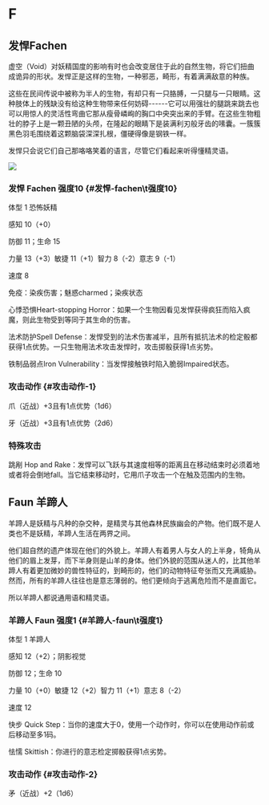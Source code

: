 # F

## 发悍Fachen

虚空（Void）对妖精国度的影响有时也会改变居住于此的自然生物，将它们扭曲成诡异的形状。发悍正是这样的生物，一种邪恶，畸形，有着满满敌意的种族。

这些在民间传说中被称为半人的生物，有却只有一只胳膊，一只腿与一只眼睛。这种肢体上的残缺没有给这种生物带来任何妨碍------它可以用强壮的腿跳来跳去也可以用惊人的灵活性弯曲它那从瘦骨嶙峋的胸口中央突出来的手臂。在这些生物粗壮的脖子上是一颗丑陋的头颅，在隆起的眼睛下是装满利刃般牙齿的嗉囊。一簇簇黑色羽毛围绕着这颗脑袋深深扎根，僵硬得像是钢铁一样。

发悍只会说它们自己那咯咯笑着的语言，尽管它们看起来听得懂精灵语。

![](https://sdlpic.oss-cn-beijing.aliyuncs.com/pic/fachen.PNG)

### 发悍 Fachen 强度10 {#发悍-fachen\\t强度10}

体型 1 恐怖妖精

感知 10（+0）

防御 11；生命 15

力量 13（+3）敏捷 11（+1）智力 8（-2）意志 9（-1）

速度 8

免疫：染疾伤害；魅惑charmed；染疾状态

心悸恐惧Heart-stopping
Horror：如果一个生物因看见发悍获得疯狂而陷入疯魔，则此生物受到等同于其生命的伤害。

法术防护Spell
Defense：发悍受到的法术伤害减半，且所有抵抗法术的检定骰都获得1点优势。一只生物用法术攻击发悍时，攻击掷骰获得1点劣势。

铁制品弱点Iron Vulnerability：当发悍接触铁时陷入脆弱Impaired状态。

### 攻击动作 {#攻击动作-1}

爪（近战）+3且有1点优势（1d6）

牙（近战）+3且有1点优势（2d6）

### 特殊攻击

跳剐 Hop and
Rake：发悍可以飞跃与其速度相等的距离且在移动结束时必须着地或者将会倒地fall。当它结束移动时，它用爪子攻击一个在触及范围内的生物。

## Faun 羊蹄人

羊蹄人是妖精与凡种的杂交种，是精灵与其他森林民族幽会的产物。他们既不是人类也不是妖精，羊蹄人生活在两界之间。

他们超自然的遗产体现在他们的外貌上。羊蹄人有着男人与女人的上半身，犄角从他们的眉上发芽，而下半身则是山羊的身体。他们外貌的范围从迷人的，比其他羊蹄人有着更加微妙的兽性特征的，到畸形的，他们的动物特征夸张而又充满威胁。然而，所有的羊蹄人往往也是意志薄弱的。他们更倾向于逃离危险而不是直面它。

所以羊蹄人都说通用语和精灵语。

### 羊蹄人 Faun 强度1 {#羊蹄人-faun\\t强度1}

体型 1 羊蹄人

感知 12（+2）；阴影视觉

防御 12；生命 10

力量 10（+0）敏捷 12（+2）智力 11（+1）意志 8（-2）

速度 12

快步 Quick
Step：当你的速度大于0，使用一个动作时，你可以在使用动作前或后移动至多1码。

怯懦 Skittish：你进行的意志检定掷骰获得1点劣势。

### 攻击动作 {#攻击动作-2}

矛（近战）+2（1d6）
